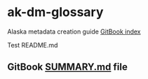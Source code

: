 # ak-dm-glossary

Alaska metadata creation guide [GitBook index](https://github.com/hamaier/ak-dm-glossary/tree/ecc31327389c29ba13d059fc15dc4e5f25505474/SUMMARY.md)

Test README.md

## GitBook [SUMMARY.md](https://github.com/hamaier/ak-dm-glossary/tree/ecc31327389c29ba13d059fc15dc4e5f25505474/SUMMARY.md) file

